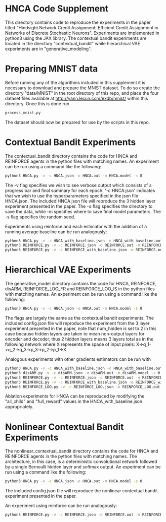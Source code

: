 # HNCA Code Supplement
This directory contains code to reproduce the experiments in the paper titled "Hindsight Network Credit Assignment: Efficient Credit Assignment in Networks of Discrete Stochastic Neurons". Experiments are implemented in python3 using the JAX library. The contextual bandit experiments are located in the directory "contextual_bandit" while hierarchical VAE experiments are in "generative_modeling".

# Preparing MNIST data
Before running any of the algorithms included in this supplement it is necessary to download and prepare the MNIST dataset. To do so create the directory "data/MNIST" in the root directory of this repo, and place the four dataset files available at http://yann.lecun.com/exdb/mnist/ within this directory. Once this is done run
```bash
process_mnist.py
```
The dataset should now be prepared for use by the scripts in this repo.

# Contextual Bandit Experiments
The contextual_bandit directory contains the code for HNCA and REINFORCE agents in the python files with matching names. An experiment can be run using a command like the following:
```bash
python3 HNCA.py -v -c HNCA.json -o HNCA.out -m HNCA.model -s 0
```
The -v flag specifies we wish to see verbose output which consists of a progress bar and final summary for each epoch. '-c HNCA.json' indicates that we wish to use the hyperparameters specified in the json file HNCA.json. The included HNCA.json file will reproduce the 3 hidden layer experiment presented in the paper. The -o flag specifies the directory to save the data, while -m specifies where to save final model parameters. The -s flag specifies the random seed.

Experiments using reinforce and each estimator with the addition of a running average baseline can be run analogously:
```bash
python3 HNCA.py -v -c HNCA_with_baseline.json -o HNCA_with_baseline.out -m HNCA_with_baseline.model -s 0
python3 REINFORCE.py -v -c REINFORCE.json -o REINFORCE.out -m REINFORCE.model -s 0
python3 REINFORCE.py -v -c REINFORCE_with_baseline.json -o REINFORCE.out -m REINFORCE.model -s 0
```

# Hierarchical VAE Experiments
The generative_model directory contains the code for HNCA, REINFORCE, disARM, REINFORCE_LOO_FR and REINFORCE_LOO_IS in the python files with matching names. An experiment can be run using a command like the following:
```bash
python3 HNCA.py -v -c HNCA.json -o HNCA.out -m HNCA.model -s 0
```
The flags are largely the same as the contextual bandit experiments. The included config.json file will reproduce the experiment from the 3 layer experiment presented in the paper, note that num_hidden is set to 2 in this case because hidden layers are taken to mean non-output layers for encoder and decoder, thus 2 hidden layers means 3 layers total as in the following network where X represents the space of input pixels: X->q_1->q_2->q_3->p_3->p_2->p_1->X.

Analogous experiments with other gradients estimators can be run with
```bash
python3 HNCA.py -v -c HNCA_with_baseline.json -o HNCA_with_baseline.out -m HNCA_with_baseline.model -s 0
python3 disARM.py -v -c disARM.json -o disARM.out -m disARM.model -s 0
python3 REINFORCE.py -v -c REINFORCE.json -o REINFORCE.out -m REINFORCE.model -s 0
python3 REINFORCE.py -v -c REINFORCE_with_baseline.json -o REINFORCE_with_baseline.out -m REINFORCE_with_baseline.model -s 0
python3 REINFORCE_LOO.py -v -c REINFORCE_LOO.json -o REINFORCE_LOO.out -m REINFORCE_LOO.model -s 0
```

Ablation experiments for HNCA can be reproduced by modifying the "all_child" and "full_reward" values in the HNCA_with_baseline.json appropriately.

# Nonlinear Contextual Bandit Experiments
The nonlinear_contextual_bandit directory contains the code for HNCA and REINFORCE agents in the python files with matching names. The architecture, in this case, is a deterministic convolutional network followed by a single Bernoulli hidden layer and softmax output. An experiment can be run using a command like the following:
```bash
python3 HNCA.py -v -c HNCA.json -o HNCA.out -m HNCA.model -s 0
```
The included config.json file will reproduce the nonlinear contextual bandit experiment presented in the paper.

An experiment using reinforce can be run analogously:
```bash
python3 REINFORCE.py -v -c REINFORCE.json -o REINFORCE.out -m REINFORCE.model -s 0
```